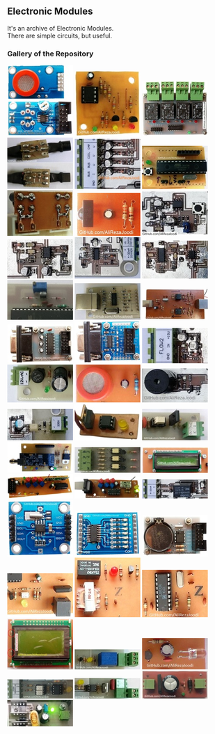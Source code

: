 ## Electronic Modules 
It's an archive of Electronic Modules.  
There are simple circuits, but useful.

### Gallery of the Repository
![](Sensor_MQ_DO/Pictures/Album.jpg)
![](EEPROM_AT24Cx/Pictures/Album.jpg)
![](Driver_Relay_4CH/Pictures/Album.jpg)
![](Sensor_LM35_R-C%20Damper/Pictures/Album.jpg)
![](MCU_AI/Pictures/Album.jpg)
![](MCU_AVR_ATmega328/Pictures/Album.jpg)
![](Protective_IGBT%20Gate/Pictures/Album.jpg)
![](IR_Receiver/Pictures/Album.jpg)
![](MCU_WatchDog/Pictures/Album.jpg)
![](Converter_Frequency%20to%20Voltage/Pictures/Album.jpg)
![](Converter_Voltage%20to%20Current/Pictures/Album.jpg)
![](Detector_Phase%20Difference/Pictures/Album.jpg)
![](PowerSupply_ReferenceVoltage_LM336/Pictures/Album.jpg)
![](Interfacing_UARTtoUSB_CH340G/Pictures/Album.jpg)
![](Interfacing_USBtoRS422/Pictures/Album.jpg)
![](Interfacing_UARTtoRS232_1Layer/Pictures/Album.jpg)
![](Interfacing_UARTtoRS232_2Layer/Pictures/Album.jpg)
![](Detector_Water%20Flow/Pictures/Album.jpg)
![](PowerSupply_Rectifier/Pictures/Album.jpg)
![](Sensor_MQ_AO/Pictures/Album.jpg)
![](Driver_Buzzer/Pictures/Album.jpg)
![](Detector_AC%20Voltage/Pictures/Album.jpg)
![](Driver_Triac_MOC3021/Pictures/Album.jpg)
![](Driver_Thyristor_TLP521/Pictures/Album.jpg)
![](RF_NRF24L01/Pictures/Album.jpg)
![](Detector_ZeroCrossing_3Phase/Pictures/Album.jpg)
![](Display_LCD16x2/Pictures/Album.jpg)
![](RF_ASK_Receiver_RR3-XXX/Pictures/Album.jpg)
![](RF_ASK_Transmitter_TX-13952/Pictures/Album.jpg)
![](MCU_AI/Pictures/Album2.jpg)
![](RTC_DS1307_2Layer/Pictures/Album.jpg)
![](Driver_ULN2003_2Layer/Pictures/Album.jpg)
![](RTC_DS1307_1Layer/Pictures/Album.jpg)
![](PhoneLine_Call-Detector/Pictures/Album.jpg)
![](PhoneLine_Dialing/Pictures/Album.jpg)
![](PhoneLine_DTMF-Detector/Pictures/Album.jpg)
![](Display_GLCD_KS0108_64x128/Pictures/Album.jpg)
![](Driver_Relay/Pictures/Album.jpg)
![](IR_Sender/Pictures/Album.jpg)
![](Detector_ZeroCrossing_1Phase/Pictures/Album.jpg)
![](Driver_Triac_MOC3021/Pictures/Album2.jpg)
![](PowerSupply_Rectifier/Pictures/Album2.jpg)
![](PowerSupply_Regulator_LM25xx/Pictures/Album.jpg)
